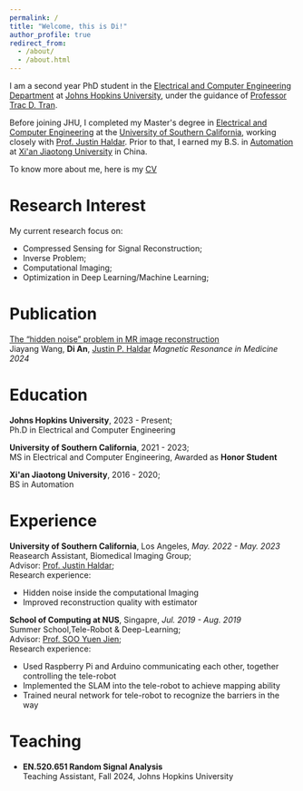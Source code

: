 ```yaml
---
permalink: /
title: "Welcome, this is Di!"
author_profile: true
redirect_from: 
  - /about/
  - /about.html
---
```


I am a second year PhD student in the [Electrical and Computer Engineering Department](https://engineering.jhu.edu/ece/) at [Johns Hopkins University](https://www.jhu.edu/), under the guidance of [Professor Trac D. Tran](https://thanglong.ece.jhu.edu/).

Before joining JHU, I completed my Master's degree in [Electrical and Computer Engineering](https://minghsiehece.usc.edu/) at the [University of Southern California](https://www.usc.edu/), working closely with [Prof. Justin Haldar](https://mr.usc.edu/). Prior to that, I earned my B.S. in [Automation](https://automation.xjtu.edu.cn/) at [Xi'an Jiaotong University](https://www.xjtu.edu.cn/) in China.

To know more about me, here is my [CV](http://Mightyall.github.io/files/Di_An_CV_2024.pdf)


Research Interest
======
My current research focus on:
* Compressed Sensing for Signal Reconstruction;
* Inverse Problem;
* Computational Imaging;
* Optimization in Deep Learning/Machine Learning;

Publication
======

[The “hidden noise” problem in MR image reconstruction](http://Mightyall.github.io/files/Hidden_Noise.pdf)  
Jiayang Wang, **Di An**, [Justin P. Haldar](https://mr.usc.edu/)
*Magnetic Resonance in Medicine 2024*


Education
======
**Johns Hopkins University**, 2023 - Present;  
Ph.D in Electrical and Computer Engineering  

**University of Southern California**, 2021 - 2023;           
MS in Electrical and Computer Engineering, Awarded as **Honor Student**

**Xi'an Jiaotong University**, 2016 - 2020;        
BS in Automation

Experience
======
**University of Southern California**, Los Angeles, *May. 2022 - May. 2023*  
Reasearch Assistant, Biomedical Imaging Group;  
Advisor: [Prof. Justin Haldar](https://mr.usc.edu/);  
Research experience:
* Hidden noise inside the computational Imaging
* Improved reconstruction quality with estimator  

**School of Computing at NUS**, Singapre, *Jul. 2019 - Aug. 2019*  
Summer School,Tele-Robot & Deep-Learning;  
Advisor: [Prof. SOO Yuen Jien](https://www.comp.nus.edu.sg/~sooyj/);  
Research experience:
* Used Raspberry Pi and Arduino communicating each other, together controlling the tele-robot  
* Implemented the SLAM into the tele-robot to achieve mapping ability  
* Trained neural network for tele-robot to recognize the barriers in the way  

Teaching
======
* **EN.520.651 Random Signal Analysis**  
  Teaching Assistant, Fall 2024, Johns Hopkins University 
